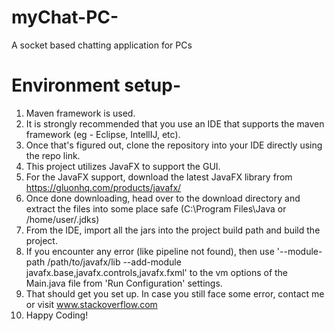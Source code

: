 # myChat-PC-
A socket based chatting application for PCs

# Environment setup-
1. Maven framework is used.
2. It is strongly recommended that you use an IDE that supports the maven framework (eg - Eclipse, IntellIJ, etc).
3. Once that's figured out, clone the repository into your IDE directly using the repo link.
4. This project utilizes JavaFX to support the GUI.
5. For the JavaFX support, download the latest JavaFX library from https://gluonhq.com/products/javafx/
6. Once done downloading, head over to the download directory and extract the files into some place safe (C:\Program Files\Java or /home/user/.jdks)
7. From the IDE, import all the jars into the project build path and build the project.
8. If you encounter any error (like pipeline not found), then use '--module-path /path/to/javafx/lib --add-module javafx.base,javafx.controls,javafx.fxml' to the vm options of the Main.java file from 'Run Configuration' settings.
9. That should get you set up. In case you still face some error, contact me or visit www.stackoverflow.com
10. Happy Coding!